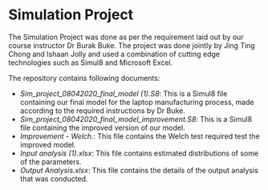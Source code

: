 # Simulation Project
The Simulation Project was done as per the requirement laid out by our course instructor Dr Burak Buke. The project was done jointly by Jing Ting Chong and Ishaan Jolly and used a combination of cutting edge technologies such as Simul8 and Microsoft Excel. 

The repository contains following documents: 


* *Sim_project_08042020_final_model (1).S8*: This is a Simul8 file containing our final model for the laptop manufacturing process, made according to the required instructions by Dr Buke. 
* *Sim_project_08042020_final_model_improvement.S8*: This is a Simul8 file containing the improved version of our model.
* *Improvement - Welch.*: This file contains the Welch test required test the improved model.
* *Input analysis (1).xlsx*: This file contains estimated distributions of some of the parameters. 
* *Output Analysis.xlsx*: This file contains the details of the output analysis that was conducted. 
